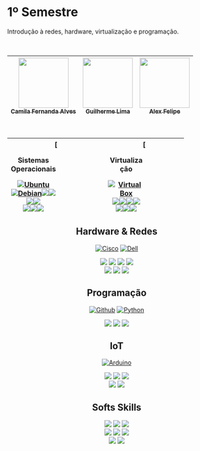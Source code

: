# 1º Semestre
Introdução à redes, hardware, virtualização e programação.

<br>

| [<img loading="lazy" src="https://avatars.githubusercontent.com/u/37356058?v=4" width=115><br><sub>Camila Fernanda Alves</sub>](https://github.com/camilafernanda) |  [<img loading="lazy" src="https://avatars.githubusercontent.com/u/30351153?v=4" width=115><br><sub>Guilherme Lima</sub>](https://github.com/guilhermeonrails) |  [<img loading="lazy" src="https://avatars.githubusercontent.com/u/8989346?v=4" width=115><br><sub>Alex Felipe</sub>](https://github.com/alexfelipe) |
| :---: | :---: | :---: |

<br>

| [<div style="width: 50%"><p>Sistemas Operacionais</p>[![Ubuntu](https://www.vectorlogo.zone/logos/ubuntu/ubuntu-icon.svg?link=https://google.com)](https://google.com)[![Debian](https://www.vectorlogo.zone/logos/debian/debian-icon.svg?link=https://google.com)](https://google.com)![](https://img.shields.io/badge/Instala%C3%A7%C3%A3o-E06661?logoColor=white&style=for-the-badge)![](https://img.shields.io/badge/Configuração-E06661?logoColor=white&style=for-the-badge)![](https://img.shields.io/badge/RAID-E06661?logoColor=white&style=for-the-badge)![](https://img.shields.io/badge/Conectividade-E06661?logoColor=white&style=for-the-badge)<br>![](https://img.shields.io/badge/Domínios-CA0100?logoColor=white&style=for-the-badge)![](https://img.shields.io/badge/Compartilhamento-CA0100?logoColor=white&style=for-the-badge)![](https://img.shields.io/badge/Backup-CA0100?logoColor=white&style=for-the-badge)</div> | [<div style="width: 50%;"><p>Virtualização</p>[![Virtual Box](https://www.vectorlogo.zone/logos/virtualbox/virtualbox-icon.svg?link=https://google.com)](https://google.com)![](https://img.shields.io/badge/Instala%C3%A7%C3%A3o-E06661?logoColor=white&style=for-the-badge)![](https://img.shields.io/badge/Configuração-E06661?logoColor=white&style=for-the-badge)![](https://img.shields.io/badge/RAID-E06661?logoColor=white&style=for-the-badge)![](https://img.shields.io/badge/Conectividade-E06661?logoColor=white&style=for-the-badge)<br>![](https://img.shields.io/badge/Domínios-CA0100?logoColor=white&style=for-the-badge)![](https://img.shields.io/badge/Compartilhamento-CA0100?logoColor=white&style=for-the-badge)![](https://img.shields.io/badge/Backup-CA0100?logoColor=white&style=for-the-badge)</div> |
| :---: | :---: |

<center>

## Hardware & Redes

[![Cisco](https://www.vectorlogo.zone/logos/cisco/cisco-ar21.svg?link=https://google.com)](https://google.com)
[![Dell](https://www.vectorlogo.zone/logos/dell/dell-icon.svg?link=https://google.com)](https://google.com)

![](https://img.shields.io/badge/Switching-6BA1EB?logoColor=black&style=for-the-badge)
![](https://img.shields.io/badge/WiFi-6BA1EB?logoColor=black&style=for-the-badge)
![](https://img.shields.io/badge/Infraestrutura-6BA1EB?logoColor=black&style=for-the-badge)
![](https://img.shields.io/badge/Cabeamento-6BA1EB?logoColor=black&style=for-the-badge)
<br>
![](https://img.shields.io/badge/Topologias-4671BC?logoColor=white&style=for-the-badge)
![](https://img.shields.io/badge/Modelos_OSI_&_TCP/IP-4671BC?logoColor=white&style=for-the-badge)
![](https://img.shields.io/badge/Server_físico-4671BC?logoColor=white&style=for-the-badge)

</center>

<center>

## Programação

[![Github](https://www.vectorlogo.zone/logos/github/github-tile.svg?link=https://google.com=150x150)](https://google.com)
[![Python](https://www.vectorlogo.zone/logos/python/python-icon.svg?link=https://google.com)](https://google.com)

![](https://img.shields.io/badge/Lógica_de_Programação-F3D485?logoColor=black&style=for-the-badge)
![](https://img.shields.io/badge/Funções-F3D485?logoColor=black&style=for-the-badge)
![](https://img.shields.io/badge/GitHub-F3D485?logoColor=black&style=for-the-badge)

</center>

<center>

## IoT

[![Arduino](https://www.vectorlogo.zone/logos/arduino/arduino-official.svg?link=https://google.com)](https://google.com)

![](https://img.shields.io/badge/Fundamentos-79A2AE?logoColor=black&style=for-the-badge)
![](https://img.shields.io/badge/Configuração-79A2AE?logoColor=black&style=for-the-badge)
![](https://img.shields.io/badge/Programação-79A2AE?logoColor=black&style=for-the-badge)
<br>
![](https://img.shields.io/badge/Bibliotecas-45818E?logoColor=white&style=for-the-badge)
![](https://img.shields.io/badge/Projetos_práticos-45818E?logoColor=white&style=for-the-badge)

</center>

<center>

## Softs Skills


![](https://img.shields.io/badge/Trabalho_em_equipe-C07A9E?logoColor=black&style=for-the-badge)
![](https://img.shields.io/badge/Técnicas_de_Apresentação-C07A9E?logoColor=black&style=for-the-badge)
![](https://img.shields.io/badge/Programação-C07A9E?logoColor=black&style=for-the-badge)
<br>
![](https://img.shields.io/badge/Email-A54E79?logoColor=white&style=for-the-badge)
![](https://img.shields.io/badge/LinkedIn-A54E79?logoColor=white&style=for-the-badge)
![](https://img.shields.io/badge/Currículo_profissional-A54E79?logoColor=white&style=for-the-badge)
<br>
![](https://img.shields.io/badge/Relatório_técnico-C17BA0?logoColor=black&style=for-the-badge)
![](https://img.shields.io/badge/Documentação-C17BA0?logoColor=black&style=for-the-badge)

</center>

